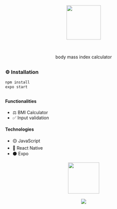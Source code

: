### <p align='center'> <img src="https://github.com/fabioVitorio/calc_imc/assets/109548564/e85309d6-318e-44a0-bbe4-b36e050c198f" width="110"/> </p>
<br>
<p align='center'> body mass index calculator <br></p>

##
### ⚙️ Installation
```bash
npm install
expo start
```
##
#### Functionalities
- ⚖️ BMI Calculator <br>
- ✅ Input validation
 #### Technologies
- 🟡 JavaScript <br>
- 🔵 React Native <br>
- ⚫ Expo <br>


<div align='center'>
  <img height="100em" src="https://github-readme-stats.vercel.app/api/pin/?username=fabioVitorio&repo=calc_imc_mobile"/>
  <a href="https://github.com/fabioVitorio">
</div>

<br>

<div align='center'> <img src="https://github.com/fabioVitorio/calc_imc_mobile/assets/109548564/83d5a208-8820-44be-9f4b-adf851cc9918" /></div>



